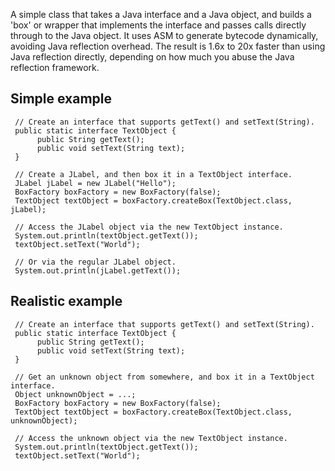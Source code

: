 A simple class that takes a Java interface and a Java object, and builds a 'box' or wrapper that implements the interface and passes calls directly through to the Java object. It uses ASM to generate bytecode dynamically, avoiding Java reflection overhead. The result is 1.6x to 20x faster than using Java reflection directly, depending on how much you abuse the Java reflection framework.

## Simple example ##

```
 // Create an interface that supports getText() and setText(String).
 public static interface TextObject {
      public String getText();
      public void setText(String text);
 }
 
 // Create a JLabel, and then box it in a TextObject interface.
 JLabel jLabel = new JLabel("Hello");
 BoxFactory boxFactory = new BoxFactory(false);
 TextObject textObject = boxFactory.createBox(TextObject.class, jLabel);
 
 // Access the JLabel object via the new TextObject instance. 
 System.out.println(textObject.getText());
 textObject.setText("World");

 // Or via the regular JLabel object.
 System.out.println(jLabel.getText());
```

## Realistic example ##

```
 // Create an interface that supports getText() and setText(String).
 public static interface TextObject {
      public String getText();
      public void setText(String text);
 }
 
 // Get an unknown object from somewhere, and box it in a TextObject interface.
 Object unknownObject = ...;
 BoxFactory boxFactory = new BoxFactory(false);
 TextObject textObject = boxFactory.createBox(TextObject.class, unknownObject);
 
 // Access the unknown object via the new TextObject instance. 
 System.out.println(textObject.getText());
 textObject.setText("World");
```